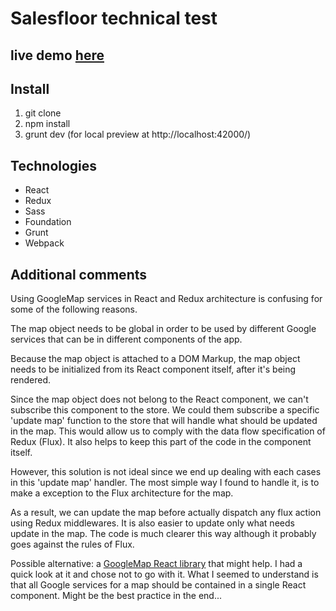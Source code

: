 # Salesfloor technical test

## live demo [here](http://noratop.github.io/salesfloor-challenge/)

## Install
1. git clone
2. npm install
3. grunt dev (for local preview at http://localhost:42000/)

## Technologies
* React
* Redux
* Sass
* Foundation
* Grunt
* Webpack

## Additional comments
Using GoogleMap services in React and Redux architecture is confusing for some of the following reasons.

The map object needs to be global in order to be used by different Google services that can be in different components of the app.

Because the map object is attached to a DOM Markup, the map object needs to be initialized from its React component itself, after it's being rendered.

Since the map object does not belong to the React component, we can't subscribe this component to the store. We could them subscribe a specific 'update map' function to the store that will handle what should be updated in the map. This would allow us to comply with the data flow specification of Redux (Flux). It also helps to keep this part of the code in the component itself.

However, this solution is not ideal since we end up dealing with each cases in this 'update map' handler. The most simple way I found to handle it, is to make a exception to the Flux architecture for the map.

As a result, we can update the map before actually dispatch any flux action using Redux middlewares. It is also easier to update only what needs update in the map. The code is much clearer this way although it probably goes against the rules of Flux.

Possible alternative: a [GoogleMap React library](https://github.com/tomchentw/react-google-maps) that might help. I had a quick look at it and chose not to go with it. What I seemed to understand is that all Google services for a map should be contained in a single React component. Might be the best practice in the end...
